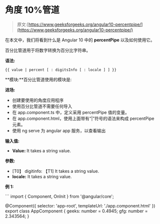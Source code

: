 # 角度 10%管道

> 原文:[https://www.geeksforgeeks.org/angular10-percentpipe/](https://www.geeksforgeeks.org/angular10-percentpipe/)

在本文中，我们将看到什么是 Angular 10 中的 **percentPipe** 以及如何使用它。

百分比管道用于将数字转换为百分比字符串。

**语法:**

```
{{ value | percent [ : digitsInfo [ : locale ] ] }}
```

**模块:**百分比管道使用的模块是:

**进场:**

*   创建要使用的角度应用程序
*   使用百分比管道不需要任何导入
*   在 app.component.ts 中，定义采用 percentPipe 值的变量。
*   在 app.component.html，使用上面带有“|”符号的语法来构成 percentPipe 元素。
*   使用 ng serve 为 angular app 服务，以查看输出

**输入值:**

*   **Value:** It takes a string value.

**参数:**

*   [T0】 digitinfo: 【T1] It takes a string value.
*   **locale:** It takes a string value.

**例 1:**

 <gfg-tab role="tab" slot="tab" id="gfg-tab-0"><gfg-panel role="tabpanel" slot="panel" id="gfg-panel-0" data-code-lang="javascript">```
import { Component, OnInit } from '@angular/core';

@Component({
    selector: 'app-root',
    templateUrl: './app.component.html'
})
export class AppComponent {
    geeks: number = 0.4945;
    gfg: number = 2.343564;
  }
```</gfg-panel></gfg-tab>